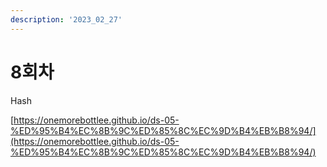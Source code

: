 ```yaml
---
description: '2023_02_27'
---
```


# 8회차

Hash



[https://onemorebottlee.github.io/ds-05-%ED%95%B4%EC%8B%9C%ED%85%8C%EC%9D%B4%EB%B8%94/](https://onemorebottlee.github.io/ds-05-%ED%95%B4%EC%8B%9C%ED%85%8C%EC%9D%B4%EB%B8%94/)
